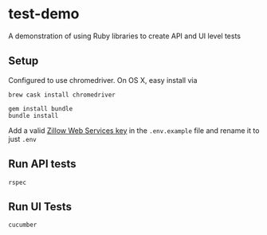 # test-demo

A demonstration of using Ruby libraries to create API and UI level tests

## Setup

Configured to use chromedriver. On OS X, easy install via

```
brew cask install chromedriver
```

```
gem install bundle
bundle install
```

Add a valid [Zillow Web Services key](https://www.zillow.com/howto/api/APIOverview.htm) in the `.env.example` file and rename it to just `.env`

## Run API tests
```
rspec
```

## Run UI Tests
```
cucumber
```